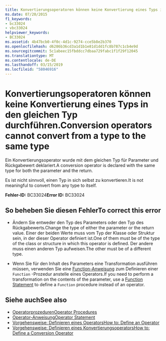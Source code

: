 ```yaml
---
title: Konvertierungsoperatoren können keine Konvertierung eines Typs in den gleichen Typ durchführen.
ms.date: 07/20/2015
f1_keywords:
- bc33024
- vbc33024
helpviewer_keywords:
- BC33024
ms.assetid: 4b47bcb0-4f0c-4d1c-9274-cce5b8e2b370
ms.openlocfilehash: d6286b36cd3a1d1b1e81d1dd1fc8b787c1cb4e9d
ms.sourcegitcommit: 5c1abeec15fbddcc7dbaa729fabc1f1f29f12045
ms.translationtype: MT
ms.contentlocale: de-DE
ms.lasthandoff: 03/15/2019
ms.locfileid: "58046916"
---
```

# <a name="conversion-operators-cannot-convert-from-a-type-to-the-same-type"></a><span data-ttu-id="35a83-102">Konvertierungsoperatoren können keine Konvertierung eines Typs in den gleichen Typ durchführen.</span><span class="sxs-lookup"><span data-stu-id="35a83-102">Conversion operators cannot convert from a type to the same type</span></span>
<span data-ttu-id="35a83-103">Ein Konvertierungsoperator wurde mit dem gleichen Typ für Parameter und Rückgabewert deklariert.</span><span class="sxs-lookup"><span data-stu-id="35a83-103">A conversion operator is declared with the same type for both the parameter and the return.</span></span>  
  
 <span data-ttu-id="35a83-104">Es ist nicht sinnvoll, einen Typ in sich selbst zu konvertieren.</span><span class="sxs-lookup"><span data-stu-id="35a83-104">It is not meaningful to convert from any type to itself.</span></span>  
  
 <span data-ttu-id="35a83-105">**Fehler-ID:** BC33024</span><span class="sxs-lookup"><span data-stu-id="35a83-105">**Error ID:** BC33024</span></span>  
  
## <a name="to-correct-this-error"></a><span data-ttu-id="35a83-106">So beheben Sie diesen Fehler</span><span class="sxs-lookup"><span data-stu-id="35a83-106">To correct this error</span></span>  
  
-   <span data-ttu-id="35a83-107">Ändern Sie entweder den Typ des Parameters oder den Typ des Rückgabewerts.</span><span class="sxs-lookup"><span data-stu-id="35a83-107">Change the type of either the parameter or the return value.</span></span> <span data-ttu-id="35a83-108">Einer der beiden Werte muss vom Typ der Klasse oder Struktur sein, in der dieser Operator definiert ist.</span><span class="sxs-lookup"><span data-stu-id="35a83-108">One of them must be of the type of the class or structure in which this operator is defined.</span></span> <span data-ttu-id="35a83-109">Der andere muss einen anderen Typ aufweisen.</span><span class="sxs-lookup"><span data-stu-id="35a83-109">The other must be of a different type.</span></span>  
  
-   <span data-ttu-id="35a83-110">Wenn Sie für den Inhalt des Parameters eine Transformation ausführen müssen, verwenden Sie eine [Function-Anweisung](../../visual-basic/language-reference/statements/function-statement.md) zum Definieren einer `Function` -Prozedur anstelle eines Operators.</span><span class="sxs-lookup"><span data-stu-id="35a83-110">If you need to perform a transformation on the contents of the parameter, use a [Function Statement](../../visual-basic/language-reference/statements/function-statement.md) to define a `Function` procedure instead of an operator.</span></span>  
  
## <a name="see-also"></a><span data-ttu-id="35a83-111">Siehe auch</span><span class="sxs-lookup"><span data-stu-id="35a83-111">See also</span></span>

- [<span data-ttu-id="35a83-112">Operatorprozeduren</span><span class="sxs-lookup"><span data-stu-id="35a83-112">Operator Procedures</span></span>](../../visual-basic/programming-guide/language-features/procedures/operator-procedures.md)
- [<span data-ttu-id="35a83-113">Operator-Anweisung</span><span class="sxs-lookup"><span data-stu-id="35a83-113">Operator Statement</span></span>](../../visual-basic/language-reference/statements/operator-statement.md)
- [<span data-ttu-id="35a83-114">Vorgehensweise: Definieren eines Operators</span><span class="sxs-lookup"><span data-stu-id="35a83-114">How to: Define an Operator</span></span>](../../visual-basic/programming-guide/language-features/procedures/how-to-define-an-operator.md)
- [<span data-ttu-id="35a83-115">Vorgehensweise: Definieren eines Konvertierungsoperators</span><span class="sxs-lookup"><span data-stu-id="35a83-115">How to: Define a Conversion Operator</span></span>](../../visual-basic/programming-guide/language-features/procedures/how-to-define-a-conversion-operator.md)
